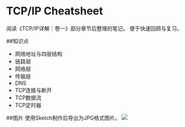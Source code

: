 TCP/IP Cheatsheet
=================

阅读《TCP/IP详解：卷一》部分章节后整理的笔记。
便于快速回顾与复习。

##知识点
* 网络地址与四层结构
* 链路层
* 网络层
* 传输层
* DNS
* TCP连接与断开
* TCP数据流
* TCP定时器

##图片
使用Sketch制作后导出为JPG格式图片。
![](http://7sbnmq.com1.z0.glb.clouddn.com/tcp_ip_cheatsheet.jpg)
